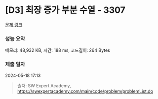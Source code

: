 # [D3] 최장 증가 부분 수열 - 3307 

[문제 링크](https://swexpertacademy.com/main/code/problem/problemDetail.do?contestProbId=AWBOKg-a6l0DFAWr) 

### 성능 요약

메모리: 48,932 KB, 시간: 188 ms, 코드길이: 264 Bytes

### 제출 일자

2024-05-18 17:13



> 출처: SW Expert Academy, https://swexpertacademy.com/main/code/problem/problemList.do